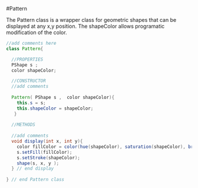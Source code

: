 #Pattern

The Pattern class is a wrapper class for geometric shapes that can be displayed at any x,y position.  The shapeColor allows programatic modification of the color.


```java
//add comments here
class Pattern{

  //PROPERTIES
  PShape s ;
  color shapeColor;

  //CONSTRUCTOR 
  //add comments
 
  Pattern( PShape s ,  color shapeColor){
    this.s = s;
    this.shapeColor = shapeColor;
   }
  
  //METHODS
  
  //add comments
  void display(int x, int y){
    color fillColor = color(hue(shapeColor), saturation(shapeColor), brightness( shapeColor), 50); //set alpha to 100 for no transparency
    s.setFill(fillColor);
    s.setStroke(shapeColor);
    shape(s, x, y );
  } // end display
 
} // end Pattern class
```

